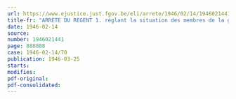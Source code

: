 ```yaml
---
url: https://www.ejustice.just.fgov.be/eli/arrete/1946/02/14/1946021441/justel
title-fr: "ARRETE DU REGENT 1. réglant la situation des membres de la gendarmerie admis au corps pendant la période du 17 mai 1940 au 2 septembre 1944 et qui ont trouvé la mort ou ont contracté des blessures ou des infirmités en service et par le fait du service, pendant la période de guerre au cours de laquelle ils n'étaient liés par aucun engagement légal; 2. instituant un régime provisoire d'avances sur pensions de réparation au bénéfice des intéressés ou de leurs ayants droit"
date: 1946-02-14
source:
number: 1946021441
page: 888888
case: 1946-02-14/70
publication: 1946-03-25
starts:
modifies:
pdf-original:
pdf-consolidated:
---
```



